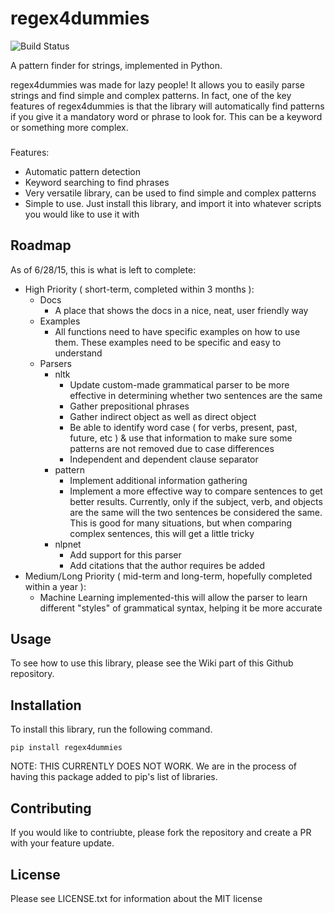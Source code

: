 # regex4dummies

![Build Status](https://travis-ci.org/DarkmatterVale/regex4dummies.svg?branch=master)

A pattern finder for strings, implemented in Python.

regex4dummies was made for lazy people! It allows you to easily parse strings and find simple and complex patterns. In fact, one of the key features of regex4dummies is that the library will automatically find patterns if you give it a mandatory word or phrase to look for. This can be a keyword or something more complex.


###

Features:
- Automatic pattern detection
- Keyword searching to find phrases
- Very versatile library, can be used to find simple and complex patterns
- Simple to use. Just install this library, and import it into whatever scripts you would like to use it with


## Roadmap

As of 6/28/15, this is what is left to complete:

- High Priority ( short-term, completed within 3 months ):
  - Docs
    - A place that shows the docs in a nice, neat, user friendly way
  - Examples
    - All functions need to have specific examples on how to use them. These examples need to be specific and easy to understand
  - Parsers
    - nltk
      - Update custom-made grammatical parser to be more effective in determining whether two sentences are the same
      - Gather prepositional phrases
      - Gather indirect object as well as direct object
      - Be able to identify word case ( for verbs, present, past, future, etc ) & use that information to make sure some patterns are not removed due to case differences
      - Independent and dependent clause separator
    - pattern
      - Implement additional information gathering
      - Implement a more effective way to compare sentences to get better results. Currently, only if the subject, verb, and objects are the same will the two sentences be considered the same. This is good for many situations, but when comparing complex sentences, this will get a little tricky
    - nlpnet
      - Add support for this parser
      - Add citations that the author requires be added
- Medium/Long Priority ( mid-term and long-term, hopefully completed within a year ):
  - Machine Learning implemented-this will allow the parser to learn different "styles" of grammatical syntax, helping it be more accurate

## Usage

To see how to use this library, please see the Wiki part of this Github repository.


## Installation

To install this library, run the following command.

```
pip install regex4dummies
```

NOTE: THIS CURRENTLY DOES NOT WORK. We are in the process of having this package added to pip's list of libraries.


## Contributing

If you would like to contriubte, please fork the repository and create a PR with your feature update.


## License

Please see LICENSE.txt for information about the MIT license
